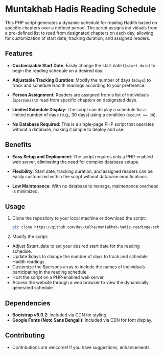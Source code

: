 # Muntakhab Hadis Reading Schedule

This PHP script generates a dynamic schedule for reading Hadith based on specific chapters over a defined period. The script assigns individuals from a pre-defined list to read from designated chapters on each day, allowing for customization of start date, tracking duration, and assigned readers.

## Features

- **Customizable Start Date**: Easily change the start date (`$start_date`) to begin the reading schedule on a desired day.
  
- **Adjustable Tracking Duration**: Modify the number of days (`$days`) to track and schedule Hadith readings according to your preference.

- **Person Assignment**: Readers are assigned from a list of individuals (`$persons`) to read from specific chapters on designated days.

- **Limited Schedule Display**: The script can display a schedule for a limited number of days (e.g., 30 days) using a condition (`$count == 30`).

- **No Database Required**: This is a single-page PHP script that operates without a database, making it simple to deploy and use.

## Benefits

- **Easy Setup and Deployment**: The script requires only a PHP-enabled web server, eliminating the need for complex database setups.

- **Flexibility**: Start date, tracking duration, and assigned readers can be easily customized within the script without database modifications.

- **Low Maintenance**: With no database to manage, maintenance overhead is minimized.

## Usage

1. Clone the repository to your local machine or download the script:
   ```bash
   git clone https://github.com/dev-talha/muntakhab-hadis-readinge-schedule.git
   
2. Modify the script:
- Adjust $start_date to set your desired start date for the reading schedule.
- Update $days to change the number of days to track and schedule Hadith readings.
- Customize the $persons array to include the names of individuals participating in the reading schedule.
- Host the script on a PHP-enabled web server.
- Access the website through a web browser to view the dynamically generated schedule.

## Dependencies
- **Bootstrap v5.0.2**: Included via CDN for styling.
- **Google Fonts (Noto Sans Bengali)**: Included via CDN for font display.

## Contributing
- Contributions are welcome! If you have suggestions, enhancements
